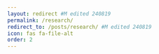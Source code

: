 ```yaml
---
layout: redirect #M edited 240819
permalink: /research/
redirect_to: /posts/research/ #M edited 240819
icon: fas fa-file-alt
order: 2
---
```


<!-- All texts: made into comment 240819

## Publications

**Jeong, J.** & Cho, Y. S. (2024). Object-based suppression in target search but not in distractor inhibition. _Attention, Perception, and Psychophysics_. https://doi.org/10.3758/s13414-024-02905-7 [PDF](https://drive.google.com/file/d/1osSD4dHbjY_AJguS3jf26dGYkud1BsyM/view?usp=drive_link)

Kim, S., **Jeong, J.**, & Cho, Y. S. (2024). Proactive suppression is evident even if the probe-recognition assumption is not evident: complementary relationship between proactive and reactive suppression. _Visual Cognition_, 1–14. https://doi.org/10.1080/13506285.2024.2343158 [PDF](https://drive.google.com/file/d/1BUKrlDzQapZAcuxPywuio0yhnGSJus9M/view?usp=sharing)



## Conference Presentations

**Jeong, J.** & Cho Y.S. (Nov. 2023). Objects Modulate Attentional Suppression in Target Search but not in Distractor Inhibition.
_Psychonomic Society, San Francisco, CA, USA._
(View [poster](https://drive.google.com/file/d/15M30X67miIs_Y1noZF_7Hu0oOvbdJOc6/view?usp=drive_link))

**Jeong, J.** & Cho Y.S. (Feb. 2023). Objects Modulate Attentional Suppression through Statistical Learning: Differential Effects of Object-based Attention on Singleton Distractor Inhibition and Target Search. **[Best Presentation Award]**
_Korean Society for Cognitive and Biological Psychology, Seoul, Korea._
(View [key graphics](http://JiyoonJeong-Archive.github.io/about/#object-based-configuration-of-attentional-priority-map))

**Jeong, J.**, Kim, S. & Cho, Y.S. (Nov. 2022). Attentional Suppression of Salient Singleton is Proactive: Examination with Finer Time Resolution in Capture-Probe Task.
_OPAM (Object Perception, Attention, & Memory), Boston, MA, USA._
(View [poster](https://drive.google.com/file/d/1VZJgTFxC979QPvNEGsK8ZtHcvkTwCiF0/view?usp=drive_link))

Lee, S.H. & **Jeong, J.** (Aug. 2023). The Effect of Object Representation on Feature-based Suppression.
_Korean Psychological Association, Suwon, Korea._

Ryu, E., **Jeong, J.**, & Cho, Y.S. (Aug. 2022). Object Dependency of Attentional Inhibition by Statistical Learning.
_Korean Psychological Association, Virtual._

Lim, A., Kim, S., **Jeong, J.**, Lee, J.E., & Lee, Y.S. (Aug. 2020). The Congruency Sequence Effect Modulated by the Distance of Response Keys.
_Korean Psychological Association, Virtual._
(View [key graphics](http://JiyoonJeong-Archive.github.io/posts/Projects/#attention--response-selection))

<br/>
<hr/>
<br/>

## Preview of my Research & Projects

### Object-based Configuration of Attentional Priority Map
{: data-toc-skip=''}

![Object-based_attentional_priority](https://i.ibb.co/9gNLh0d/Object-based-attentional-priority.png) <br/>
![Object-based_attention_image2](https://i.ibb.co/WFKfGsm/Object-based-attention-image2.png)
_Images from Conference Presentation: Jeong, J. & Cho Y.S. (Feb. 2023)_

<br/>

### Feature-based Attention & Feature Map
{: data-toc-skip=''}

![OPAM_Feature-based_attention](https://i.ibb.co/s5yF5Rm/OPAM-Feature-based-attention.png)
_Poster from Conference Presentation: Jeong, J., Kim, S., & Cho Y.S. (Nov. 2022)_

<br/>

### Neural Correlates of Object/Feature-based Attention
{: data-toc-skip=''}

![IC6_image_resize](https://i.ibb.co/jh74Hmr/IC6-image.png)
_Image from my EEG Experiment Data (In progress)_

<br/>

### Machine Learning & Deep Learning Models
{: data-toc-skip=''}

![NLP_project_abstract](https://i.ibb.co/GQXKfLH/NLP-project-abstract.png)
_Report from Project: Natural Language Processing (Sentiment Analysis)_ 
[CODE](https://github.com/JiyoonJeong-Archive/Project-Natural_Language_Processing) &ensp;
[Report(PDF)](https://drive.google.com/file/d/1tQriq04B8Ka4Udg3OOoFhZNoBu7S3ALT/view?usp=sharing)

<br/>

![Machine_learning](https://i.ibb.co/h76FKwZ/Machine-learning.png)
_Code/Graphics from Project: Machine learning (Categorical Prediction)_ 
[CODE](https://github.com/JiyoonJeong-Archive/Projects-Machine_Learning)

-->